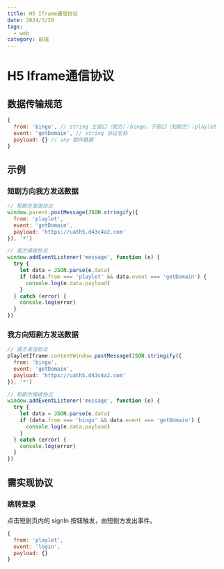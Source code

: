 ```yaml
---
title: H5 Iframe通信协议
date: 2024/3/20
tags:
  - web
category: 前端
---
```



# H5 Iframe通信协议

## 数据传输规范

```javascript
{
  from: 'bingo', // string 主窗口（我方）：bingo，子窗口（短剧方）：playlet
  event: 'getDomain', // string 协议名称
  payload: {} // any 额外数据 
}
```



## 示例

### 短剧方向我方发送数据

```javascript
// 短剧方发送协议
window.parent.postMessage(JSON.stringify({
  from: 'playlet',
  event: 'getDomain',
  payload: 'https://uath5.d43c4a2.com'
}), '*')

// 我方接收协议
window.addEventListener('message', function (e) {
  try {
    let data = JSON.parse(e.data)
    if (data.from === 'playlet' && data.event === 'getDomain') {
      console.log(e.data.payload)
    }
  } catch (error) {
    console.log(error)
  }
})
```

### 我方向短剧方发送数据

```javascript
// 我方发送协议
playletIframe.contentWindow.postMessage(JSON.stringify({
  from: 'bingo',
  event: 'getDomain',
  payload: 'https://uath5.d43c4a2.com'
}), '*')

// 短剧方接收协议
window.addEventListener('message', function (e) {
  try {
    let data = JSON.parse(e.data)
    if (data.from === 'bingo' && data.event === 'getDomain') {
      console.log(e.data.payload)
    }
  } catch (error) {
    console.log(error)
  }
})
```



## 需实现协议

### 跳转登录

点击短剧页内的 signIn 按钮触发，由短剧方发出事件。

```javascript
{
  from: 'playlet',
  event: 'login',
  payload: {}
}
```